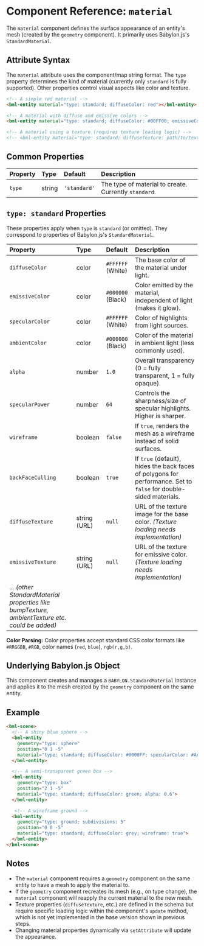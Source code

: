 # Component Reference: `material`

The `material` component defines the surface appearance of an entity's mesh (created by the `geometry` component). It primarily uses Babylon.js's `StandardMaterial`.

## Attribute Syntax

The `material` attribute uses the component/map string format. The `type` property determines the kind of material (currently only `standard` is fully supported). Other properties control visual aspects like color and texture.

```html
<!-- A simple red material -->
<bml-entity material="type: standard; diffuseColor: red"></bml-entity>

<!-- A material with diffuse and emissive colors -->
<bml-entity material="type: standard; diffuseColor: #00FF00; emissiveColor: #333333"></bml-entity>

<!-- A material using a texture (requires texture loading logic) -->
<!-- <bml-entity material="type: standard; diffuseTexture: path/to/texture.jpg"></bml-entity> -->
```

## Common Properties

| Property | Type   | Default     | Description                                      |
| :------- | :----- | :---------- | :----------------------------------------------- |
| `type`   | string | `'standard'` | The type of material to create. Currently `standard`. |

## `type: standard` Properties

These properties apply when `type` is `standard` (or omitted). They correspond to properties of Babylon.js's `StandardMaterial`.

| Property        | Type        | Default     | Description                                                                 |
| :-------------- | :---------- | :---------- | :-------------------------------------------------------------------------- |
| `diffuseColor`  | color       | `#FFFFFF` (White) | The base color of the material under light.                                 |
| `emissiveColor` | color       | `#000000` (Black) | Color emitted by the material, independent of light (makes it glow).        |
| `specularColor` | color       | `#FFFFFF` (White) | Color of highlights from light sources.                                     |
| `ambientColor`  | color       | `#000000` (Black) | Color of the material in ambient light (less commonly used).                |
| `alpha`         | number      | `1.0`       | Overall transparency (0 = fully transparent, 1 = fully opaque).             |
| `specularPower` | number      | `64`        | Controls the sharpness/size of specular highlights. Higher is sharper.        |
| `wireframe`     | boolean     | `false`     | If `true`, renders the mesh as a wireframe instead of solid surfaces.       |
| `backFaceCulling`| boolean    | `true`      | If `true` (default), hides the back faces of polygons for performance. Set to `false` for double-sided materials. |
| `diffuseTexture`| string (URL)| `null`      | URL of the texture image for the base color. *(Texture loading needs implementation)* |
| `emissiveTexture`| string (URL)| `null`      | URL of the texture for emissive color. *(Texture loading needs implementation)* |
| *... (other StandardMaterial properties like bumpTexture, ambientTexture etc. could be added)* |             |             |                                                                             |

**Color Parsing:** Color properties accept standard CSS color formats like `#RRGGBB`, `#RGB`, color names (`red`, `blue`), `rgb(r,g,b)`.

## Underlying Babylon.js Object

This component creates and manages a `BABYLON.StandardMaterial` instance and applies it to the mesh created by the `geometry` component on the same entity.

## Example

```html
<bml-scene>
  <!-- A shiny blue sphere -->
  <bml-entity
    geometry="type: sphere"
    position="0 1 -5"
    material="type: standard; diffuseColor: #0000FF; specularColor: #AAAAFF; specularPower: 128">
  </bml-entity>

  <!-- A semi-transparent green box -->
  <bml-entity
    geometry="type: box"
    position="2 1 -5"
    material="type: standard; diffuseColor: green; alpha: 0.6">
  </bml-entity>

   <!-- A wireframe ground -->
  <bml-entity
    geometry="type: ground; subdivisions: 5"
    position="0 0 -5"
    material="type: standard; diffuseColor: grey; wireframe: true">
  </bml-entity>
</bml-scene>
```

## Notes

*   The `material` component requires a `geometry` component on the same entity to have a mesh to apply the material to.
*   If the `geometry` component recreates its mesh (e.g., on type change), the `material` component will reapply the current material to the new mesh.
*   Texture properties (`diffuseTexture`, etc.) are defined in the schema but require specific loading logic within the component's `update` method, which is not yet implemented in the base version shown in previous steps.
*   Changing material properties dynamically via `setAttribute` will update the appearance.
